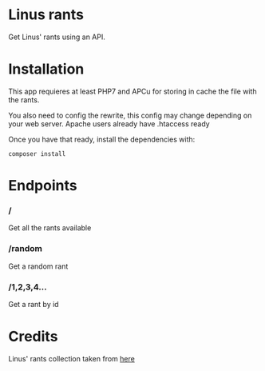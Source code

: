 # Linus rants
Get Linus' rants using an API.

# Installation
This app requieres at least PHP7 and APCu for storing in cache the file with the rants.

You also need to config the rewrite, this config may change depending on your web server. Apache users already have .htaccess ready

Once you have that ready, install the dependencies with:
```
composer install
```

# Endpoints
### /
Get all the rants available

### /random
Get a random rant

### /1,2,3,4...
Get a rant by id

# Credits
Linus' rants collection taken from [here](https://data.world/jboutros/linus-rants)
